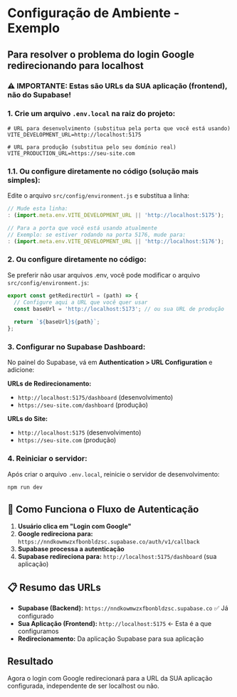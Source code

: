 # Configuração de Ambiente - Exemplo

## Para resolver o problema do login Google redirecionando para localhost

### ⚠️ IMPORTANTE: Estas são URLs da SUA aplicação (frontend), não do Supabase!

### 1. Crie um arquivo `.env.local` na raiz do projeto:

```env
# URL para desenvolvimento (substitua pela porta que você está usando)
VITE_DEVELOPMENT_URL=http://localhost:5175

# URL para produção (substitua pelo seu domínio real)
VITE_PRODUCTION_URL=https://seu-site.com
```

### 1.1. Ou configure diretamente no código (solução mais simples):

Edite o arquivo `src/config/environment.js` e substitua a linha:

```javascript
// Mude esta linha:
: (import.meta.env.VITE_DEVELOPMENT_URL || 'http://localhost:5175');

// Para a porta que você está usando atualmente
// Exemplo: se estiver rodando na porta 5176, mude para:
: (import.meta.env.VITE_DEVELOPMENT_URL || 'http://localhost:5176');
```

### 2. Ou configure diretamente no código:

Se preferir não usar arquivos .env, você pode modificar o arquivo `src/config/environment.js`:

```javascript
export const getRedirectUrl = (path) => {
  // Configure aqui a URL que você quer usar
  const baseUrl = 'http://localhost:5173'; // ou sua URL de produção
  
  return `${baseUrl}${path}`;
};
```

### 3. Configurar no Supabase Dashboard:

No painel do Supabase, vá em **Authentication > URL Configuration** e adicione:

**URLs de Redirecionamento:**
- `http://localhost:5175/dashboard` (desenvolvimento)
- `https://seu-site.com/dashboard` (produção)

**URLs do Site:**
- `http://localhost:5175` (desenvolvimento)
- `https://seu-site.com` (produção)

### 4. Reiniciar o servidor:

Após criar o arquivo `.env.local`, reinicie o servidor de desenvolvimento:

```bash
npm run dev
```

## 🔄 Como Funciona o Fluxo de Autenticação

1. **Usuário clica em "Login com Google"**
2. **Google redireciona para:** `https://nndkowmwzxfbonbldzsc.supabase.co/auth/v1/callback`
3. **Supabase processa a autenticação**
4. **Supabase redireciona para:** `http://localhost:5175/dashboard` (sua aplicação)

## 📋 Resumo das URLs

- **Supabase (Backend):** `https://nndkowmwzxfbonbldzsc.supabase.co` ✅ Já configurado
- **Sua Aplicação (Frontend):** `http://localhost:5175` ← Esta é a que configuramos
- **Redirecionamento:** Da aplicação Supabase para sua aplicação

## Resultado

Agora o login com Google redirecionará para a URL da SUA aplicação configurada, independente de ser localhost ou não. 